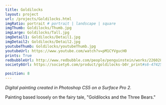 ```yaml
---
title: Goldilocks
layout: project
url: /projects/Goldilocks.html
imgRatio: portrait # portrait | landscape | square
imgThumb: Goldilocks/Thumb.jpg
imgLarge: Goldilocks/Tall.jpg
imgDetail1: Goldilocks/Detail1.jpg
imgDetail2: Goldilocks/Detail2.jpg
youtubeThumb: Goldilocks/youtubeThumb.jpg
youtubeUrl: https://www.youtube.com/watch?v=pM1CYVgucH0
prints: True
redbubbleUrl: http://www.redbubble.com/people/penguinstein/works/22602841-goldilocks
society6Url: https://society6.com/product/goldilocks-b0r_print#s6-4742563p4a1v45

position: 8
---
```


*Digital painting created in Photoshop CS5 on a Surface Pro 2.*

Painting based loosely on the fairy tale, "Goldilocks and the Three Bears."
